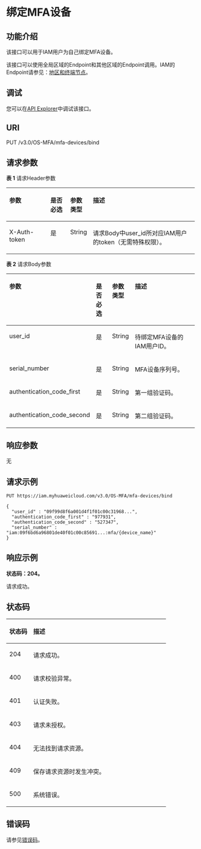 # 绑定MFA设备<a name="iam_08_0017"></a>

## 功能介绍<a name="section147128110526"></a>

该接口可以用于IAM用户为自己绑定MFA设备。

该接口可以使用全局区域的Endpoint和其他区域的Endpoint调用。IAM的Endpoint请参见：[地区和终端节点](https://developer.huaweicloud.com/endpoint?IAM)。

## 调试<a name="section10947910105418"></a>

您可以在[API Explorer](https://apiexplorer.developer.huaweicloud.com/apiexplorer/doc?product=IAM&api=CreateBindingDevice)中调试该接口。

## URI<a name="section15147105435411"></a>

PUT /v3.0/OS-MFA/mfa-devices/bind

## 请求参数<a name="section1724151510553"></a>

**表 1**  请求Header参数

<a name="table2069611019558"></a>
<table><thead align="left"><tr id="row1474681013553"><th class="cellrowborder" valign="top" width="22.07%" id="mcps1.2.5.1.1"><p id="p11746101065515"><a name="p11746101065515"></a><a name="p11746101065515"></a>参数</p>
</th>
<th class="cellrowborder" valign="top" width="10.620000000000001%" id="mcps1.2.5.1.2"><p id="p87467103555"><a name="p87467103555"></a><a name="p87467103555"></a>是否必选</p>
</th>
<th class="cellrowborder" valign="top" width="10.59%" id="mcps1.2.5.1.3"><p id="p1074691020553"><a name="p1074691020553"></a><a name="p1074691020553"></a>参数类型</p>
</th>
<th class="cellrowborder" valign="top" width="56.720000000000006%" id="mcps1.2.5.1.4"><p id="p174651035517"><a name="p174651035517"></a><a name="p174651035517"></a>描述</p>
</th>
</tr>
</thead>
<tbody><tr id="row20746610145519"><td class="cellrowborder" valign="top" width="22.07%" headers="mcps1.2.5.1.1 "><p id="p10746131015552"><a name="p10746131015552"></a><a name="p10746131015552"></a>X-Auth-token</p>
</td>
<td class="cellrowborder" valign="top" width="10.620000000000001%" headers="mcps1.2.5.1.2 "><p id="p674621014551"><a name="p674621014551"></a><a name="p674621014551"></a>是</p>
</td>
<td class="cellrowborder" valign="top" width="10.59%" headers="mcps1.2.5.1.3 "><p id="p197468100553"><a name="p197468100553"></a><a name="p197468100553"></a>String</p>
</td>
<td class="cellrowborder" valign="top" width="56.720000000000006%" headers="mcps1.2.5.1.4 "><p id="p8271444161917"><a name="p8271444161917"></a><a name="p8271444161917"></a>请求Body中user_id所对应IAM用户的token（无需特殊权限）。</p>
</td>
</tr>
</tbody>
</table>

**表 2**  请求Body参数

<a name="table86822147567"></a>
<table><thead align="left"><tr id="row368217141563"><th class="cellrowborder" valign="top" width="22.16%" id="mcps1.2.5.1.1"><p id="p53866413183"><a name="p53866413183"></a><a name="p53866413183"></a>参数</p>
</th>
<th class="cellrowborder" valign="top" width="10.81%" id="mcps1.2.5.1.2"><p id="p4386144110180"><a name="p4386144110180"></a><a name="p4386144110180"></a>是否必选</p>
</th>
<th class="cellrowborder" valign="top" width="10.71%" id="mcps1.2.5.1.3"><p id="p10386941161812"><a name="p10386941161812"></a><a name="p10386941161812"></a>参数类型</p>
</th>
<th class="cellrowborder" valign="top" width="56.32%" id="mcps1.2.5.1.4"><p id="p5386164114188"><a name="p5386164114188"></a><a name="p5386164114188"></a>描述</p>
</th>
</tr>
</thead>
<tbody><tr id="row196821143566"><td class="cellrowborder" valign="top" width="22.16%" headers="mcps1.2.5.1.1 "><p id="p538684191811"><a name="p538684191811"></a><a name="p538684191811"></a>user_id</p>
</td>
<td class="cellrowborder" valign="top" width="10.81%" headers="mcps1.2.5.1.2 "><p id="p103861941121820"><a name="p103861941121820"></a><a name="p103861941121820"></a>是</p>
</td>
<td class="cellrowborder" valign="top" width="10.71%" headers="mcps1.2.5.1.3 "><p id="p1238684101812"><a name="p1238684101812"></a><a name="p1238684101812"></a>String</p>
</td>
<td class="cellrowborder" valign="top" width="56.32%" headers="mcps1.2.5.1.4 "><p id="p153865419183"><a name="p153865419183"></a><a name="p153865419183"></a>待绑定MFA设备的IAM用户ID。</p>
</td>
</tr>
<tr id="row15682314185610"><td class="cellrowborder" valign="top" width="22.16%" headers="mcps1.2.5.1.1 "><p id="p2386141141816"><a name="p2386141141816"></a><a name="p2386141141816"></a>serial_number</p>
</td>
<td class="cellrowborder" valign="top" width="10.81%" headers="mcps1.2.5.1.2 "><p id="p8386154114184"><a name="p8386154114184"></a><a name="p8386154114184"></a>是</p>
</td>
<td class="cellrowborder" valign="top" width="10.71%" headers="mcps1.2.5.1.3 "><p id="p11386941101818"><a name="p11386941101818"></a><a name="p11386941101818"></a>String</p>
</td>
<td class="cellrowborder" valign="top" width="56.32%" headers="mcps1.2.5.1.4 "><p id="p73868418187"><a name="p73868418187"></a><a name="p73868418187"></a>MFA设备序列号。</p>
</td>
</tr>
<tr id="row12682914165614"><td class="cellrowborder" valign="top" width="22.16%" headers="mcps1.2.5.1.1 "><p id="p538674113186"><a name="p538674113186"></a><a name="p538674113186"></a>authentication_code_first</p>
</td>
<td class="cellrowborder" valign="top" width="10.81%" headers="mcps1.2.5.1.2 "><p id="p103871441191817"><a name="p103871441191817"></a><a name="p103871441191817"></a>是</p>
</td>
<td class="cellrowborder" valign="top" width="10.71%" headers="mcps1.2.5.1.3 "><p id="p11387141161812"><a name="p11387141161812"></a><a name="p11387141161812"></a>String</p>
</td>
<td class="cellrowborder" valign="top" width="56.32%" headers="mcps1.2.5.1.4 "><p id="p153877416184"><a name="p153877416184"></a><a name="p153877416184"></a>第一组验证码。</p>
</td>
</tr>
<tr id="row131971924161815"><td class="cellrowborder" valign="top" width="22.16%" headers="mcps1.2.5.1.1 "><p id="p738711416181"><a name="p738711416181"></a><a name="p738711416181"></a>authentication_code_second</p>
</td>
<td class="cellrowborder" valign="top" width="10.81%" headers="mcps1.2.5.1.2 "><p id="p1638764121817"><a name="p1638764121817"></a><a name="p1638764121817"></a>是</p>
</td>
<td class="cellrowborder" valign="top" width="10.71%" headers="mcps1.2.5.1.3 "><p id="p7387114112186"><a name="p7387114112186"></a><a name="p7387114112186"></a>String</p>
</td>
<td class="cellrowborder" valign="top" width="56.32%" headers="mcps1.2.5.1.4 "><p id="p103871441151811"><a name="p103871441151811"></a><a name="p103871441151811"></a>第二组验证码。</p>
</td>
</tr>
</tbody>
</table>

## 响应参数<a name="section118661551121812"></a>

无

## 请求示例<a name="section11724811191910"></a>

```
PUT https://iam.myhuaweicloud.com/v3.0/OS-MFA/mfa-devices/bind 
 
{ 
  "user_id" : "09f99d8f6a001d4f1f01c00c31968...", 
  "authentication_code_first" : "977931", 
  "authentication_code_second" : "527347", 
  "serial_number" : "iam:09f6bd6a96801de40f01c00c85691...:mfa/{device_name}" 
}
```

## 响应示例<a name="section335322115197"></a>

**状态码：204。**

请求成功。

## 状态码<a name="section4531524171910"></a>

<a name="table4183132655719"></a>
<table><thead align="left"><tr id="row6237126205714"><th class="cellrowborder" valign="top" width="15%" id="mcps1.1.3.1.1"><p id="p2237192645713"><a name="p2237192645713"></a><a name="p2237192645713"></a>状态码</p>
</th>
<th class="cellrowborder" valign="top" width="85%" id="mcps1.1.3.1.2"><p id="p3237122612574"><a name="p3237122612574"></a><a name="p3237122612574"></a>描述</p>
</th>
</tr>
</thead>
<tbody><tr id="row5237122612573"><td class="cellrowborder" valign="top" width="15%" headers="mcps1.1.3.1.1 "><p id="p192371626155715"><a name="p192371626155715"></a><a name="p192371626155715"></a>204</p>
</td>
<td class="cellrowborder" valign="top" width="85%" headers="mcps1.1.3.1.2 "><p id="p11237162613578"><a name="p11237162613578"></a><a name="p11237162613578"></a>请求成功。</p>
</td>
</tr>
<tr id="row152371226125718"><td class="cellrowborder" valign="top" width="15%" headers="mcps1.1.3.1.1 "><p id="p1423772612573"><a name="p1423772612573"></a><a name="p1423772612573"></a>400</p>
</td>
<td class="cellrowborder" valign="top" width="85%" headers="mcps1.1.3.1.2 "><p id="p1723782635716"><a name="p1723782635716"></a><a name="p1723782635716"></a>请求校验异常。</p>
</td>
</tr>
<tr id="row1422153871120"><td class="cellrowborder" valign="top" width="15%" headers="mcps1.1.3.1.1 "><p id="p1442353812119"><a name="p1442353812119"></a><a name="p1442353812119"></a>401</p>
</td>
<td class="cellrowborder" valign="top" width="85%" headers="mcps1.1.3.1.2 "><p id="p841014469113"><a name="p841014469113"></a><a name="p841014469113"></a>认证失败。</p>
</td>
</tr>
<tr id="row623719266576"><td class="cellrowborder" valign="top" width="15%" headers="mcps1.1.3.1.1 "><p id="p62371326115714"><a name="p62371326115714"></a><a name="p62371326115714"></a>403</p>
</td>
<td class="cellrowborder" valign="top" width="85%" headers="mcps1.1.3.1.2 "><p id="p4237152635713"><a name="p4237152635713"></a><a name="p4237152635713"></a>请求未授权。</p>
</td>
</tr>
<tr id="row192372261579"><td class="cellrowborder" valign="top" width="15%" headers="mcps1.1.3.1.1 "><p id="p16237126145710"><a name="p16237126145710"></a><a name="p16237126145710"></a>404</p>
</td>
<td class="cellrowborder" valign="top" width="85%" headers="mcps1.1.3.1.2 "><p id="p2023702635717"><a name="p2023702635717"></a><a name="p2023702635717"></a>无法找到请求资源。</p>
</td>
</tr>
<tr id="row1323782616571"><td class="cellrowborder" valign="top" width="15%" headers="mcps1.1.3.1.1 "><p id="p723742618577"><a name="p723742618577"></a><a name="p723742618577"></a>409</p>
</td>
<td class="cellrowborder" valign="top" width="85%" headers="mcps1.1.3.1.2 "><p id="p4237326145711"><a name="p4237326145711"></a><a name="p4237326145711"></a>保存请求资源时发生冲突。</p>
</td>
</tr>
<tr id="row1823718260576"><td class="cellrowborder" valign="top" width="15%" headers="mcps1.1.3.1.1 "><p id="p2023722618576"><a name="p2023722618576"></a><a name="p2023722618576"></a>500</p>
</td>
<td class="cellrowborder" valign="top" width="85%" headers="mcps1.1.3.1.2 "><p id="p102378265571"><a name="p102378265571"></a><a name="p102378265571"></a>系统错误。</p>
</td>
</tr>
</tbody>
</table>

## 错误码<a name="section12453193014199"></a>

请参见[错误码](错误码.md)。

